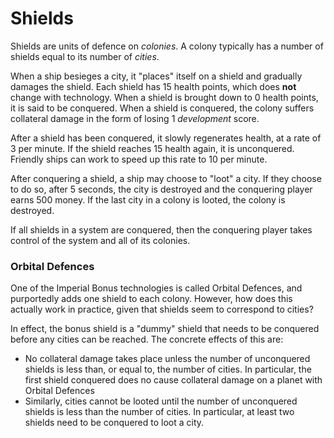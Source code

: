 # Shields

Shields are units of defence on *colonies*. A colony typically has a number of shields equal to its number of *cities*.

When a ship besieges a city, it "places" itself on a shield and gradually damages the shield. Each shield has 15 health points, which does __not__ change with technology. When a shield is brought down to 0 health points, it is said to be conquered. When a shield is conquered, the colony suffers collateral damage in the form of losing 1 *development* score.

After a shield has been conquered, it slowly regenerates health, at a rate of 3 per minute. If the shield reaches 15 health again, it is unconquered. Friendly ships can work to speed up this rate to 10 per minute.

After conquering a shield, a ship may choose to "loot" a city. If they choose to do so, after 5 seconds, the city is destroyed and the conquering player earns 500 money. If the last city in a colony is looted, the colony is destroyed.

If all shields in a system are conquered, then the conquering player takes control of the system and all of its colonies. 

### Orbital Defences

One of the Imperial Bonus technologies is called Orbital Defences, and purportedly adds one shield to each colony. 
However, how does this actually work in practice, given that shields seem to correspond to cities?

In effect, the bonus shield is a "dummy" shield that needs to be conquered before any cities can be reached. The concrete effects of this are:

- No collateral damage takes place unless the number of unconquered shields is less than, or equal to, the number of cities. In particular, the first shield conquered does no cause collateral damage on a planet with Orbital Defences
- Similarly, cities cannot be looted until the number of unconquered shields is less than the number of cities. In particular, at least two shields need to be conquered to loot a city. 
